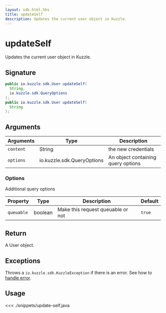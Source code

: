 ```yaml
---
layout: sdk.html.hbs
title: updateSelf
description: Updates the current user object in Kuzzle.
---
```


# updateSelf

Updates the current user object in Kuzzle.

## Signature

```java
public io.kuzzle.sdk.User updateSelf(
  String,
  io.kuzzle.sdk.QueryOptions
);
public io.kuzzle.sdk.User updateSelf(
  String
);
```

## Arguments

| Arguments | Type                       | Description                        |
| --------- | -------------------------- | ---------------------------------- |
| `content` | String                     | the new credentials                |
| `options` | io.kuzzle.sdk.QueryOptions | An object containing query options |

### **Options**

Additional query options

| Property   | Type    | Description                       | Default |
| ---------- | ------- | --------------------------------- | ------- |
| `queuable` | boolean | Make this request queuable or not | `true`  |

## Return

A User object.

## Exceptions

Throws a `io.kuzzle.sdk.KuzzleException` if there is an error. See how to [handle error](/sdk-reference/java/1/error-handling).

## Usage

<<< ./snippets/update-self.java
